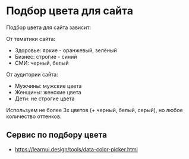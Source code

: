 # Подбор цвета для сайта
Подбор цвета для сайта зависит:

От тематики сайта:
- Здоровье: яркие - оранжевый, зелёный
- Бизнес: строгие - синий
- СМИ: черный, белый

От аудитории сайта:
- Мужчины: мужские цвета
- Женщины: женские цвета
- Дети: не строгие цвета

Используем не более 3х цветов (+ черный, белый, серый), но любое количество оттенков.

## Сервис по подбору цвета
- https://learnui.design/tools/data-color-picker.html